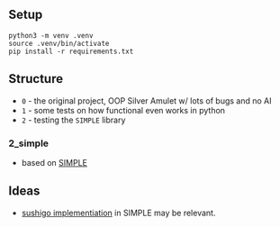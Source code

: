 ## Setup

```
python3 -m venv .venv
source .venv/bin/activate
pip install -r requirements.txt
```

## Structure

* `0` - the original project, OOP Silver Amulet w/ lots of bugs and no AI
* `1` - some tests on how functional even works in python
* `2` - testing the `SIMPLE` library

### 2_simple

* based on [SIMPLE](https://github.com/davidADSP/SIMPLE)


## Ideas

* [sushigo implementiation](https://raw.githubusercontent.com/davidADSP/SIMPLE/main/app/environments/sushigo/sushigo/envs/sushigo.py) in SIMPLE may be relevant.
